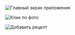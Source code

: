 ![Главный экран приложения](assets/images/image.png)

![Клик по фото](assets/images/image2.png)

![Добавить рецепт](assets/images/image3.png)
     


